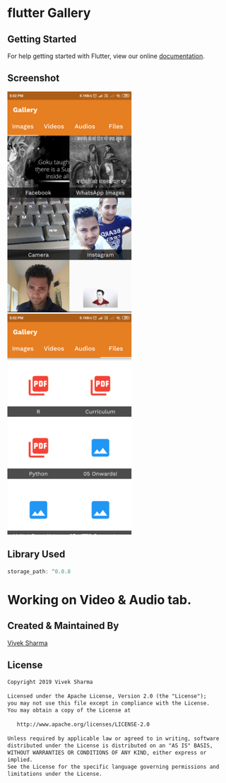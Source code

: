 # flutter Gallery

## Getting Started

For help getting started with Flutter, view our online
[documentation](https://flutter.io/).


## Screenshot
<img src="./ss/ss_1.png" height="500em"/>
<img src="./ss/ss_2.png" height="500em"/>

## Library Used
```dart 
storage_path: ^0.0.8
```

# Working on Video & Audio tab.

## Created & Maintained By

[Vivek Sharma](https://github.com/follow2vivek)

## License

    Copyright 2019 Vivek Sharma

    Licensed under the Apache License, Version 2.0 (the "License");
    you may not use this file except in compliance with the License.
    You may obtain a copy of the License at

       http://www.apache.org/licenses/LICENSE-2.0

    Unless required by applicable law or agreed to in writing, software
    distributed under the License is distributed on an "AS IS" BASIS,
    WITHOUT WARRANTIES OR CONDITIONS OF ANY KIND, either express or implied.
    See the License for the specific language governing permissions and
    limitations under the License.
